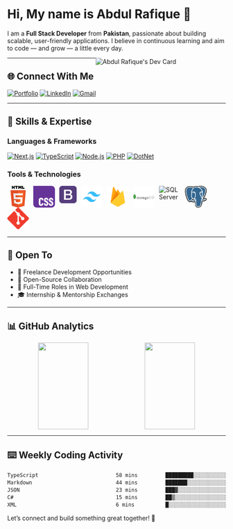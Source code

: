 # Hi, My name is Abdul Rafique 👋

I am a **Full Stack Developer** from **Pakistan**, passionate about building scalable, user-friendly applications. I believe in continuous learning and aim to code — and grow — a little every day.

<a href="https://app.daily.dev/abdul_rafique">
  <img align="right" src="https://api.daily.dev/devcards/b378ff725cb647318568fb68473180ff.png?r=iu8" width="300" alt="Abdul Rafique's Dev Card" />
</a>

---

## 🌐 Connect With Me

[![Portfolio](https://img.shields.io/badge/-Portfolio-1abc9c?style=for-the-badge&logo=google-chrome&logoColor=white)](https://abdul-rafique.dev)
[![LinkedIn](https://img.shields.io/badge/-LinkedIn-0077B5?style=for-the-badge&logo=linkedin&logoColor=white)](https://linkedin.com/in/abdul-rafique)
[![Gmail](https://img.shields.io/badge/-Gmail-D14836?style=for-the-badge&logo=gmail&logoColor=white)](mailto:contact2rafique@gmail.com)

---

## 💼 Skills & Expertise

### Languages & Frameworks
[![Next.js](https://img.shields.io/badge/-Next.js-000000?style=for-the-badge&logo=next.js&logoColor=white)](https://nextjs.org)
[![TypeScript](https://img.shields.io/badge/-TypeScript-3178C6?style=for-the-badge&logo=typescript&logoColor=white)](https://www.typescriptlang.org)
[![Node.js](https://img.shields.io/badge/-Node.js-339933?style=for-the-badge&logo=node.js&logoColor=white)](https://nodejs.org)
[![PHP](https://img.shields.io/badge/-PHP-777BB4?style=for-the-badge&logo=php&logoColor=white)](https://www.php.net)
[![DotNet](https://img.shields.io/badge/-DotNet-512bd4?style=for-the-badge&logo=dotnet&logoColor=white)](https://www.php.net)

### Tools & Technologies
  <img alt="HTML5" src="https://raw.githubusercontent.com/github/explore/80688e429a7d4ef2fca1e82350fe8e3517d3494d/topics/html/html.png" width="50" align="left" style="margin-right: 10px;" />
  <img alt="CSS3" src="https://raw.githubusercontent.com/github/explore/80688e429a7d4ef2fca1e82350fe8e3517d3494d/topics/css/css.png" width="50" align="left" style="margin-right: 10px;" />
  <img alt="Bootstrap" src="https://raw.githubusercontent.com/github/explore/80688e429a7d4ef2fca1e82350fe8e3517d3494d/topics/bootstrap/bootstrap.png" width="40" align="left" style="margin-right: 10px;" />
  <img alt="Tailwind CSS" src="https://raw.githubusercontent.com/github/explore/80688e429a7d4ef2fca1e82350fe8e3517d3494d/topics/tailwind/tailwind.png" width="50" align="left" style="margin-right: 10px;" />
  <img alt="Firebase" src="https://raw.githubusercontent.com/github/explore/80688e429a7d4ef2fca1e82350fe8e3517d3494d/topics/firebase/firebase.png" width="50" align="left" style="margin-right: 10px;" />
  <img alt="MongoDB" src="https://raw.githubusercontent.com/github/explore/80688e429a7d4ef2fca1e82350fe8e3517d3494d/topics/mongodb/mongodb.png" width="50" align="left" style="margin-right: 10px;" />
  <img alt="SQL Server" src="https://cdn.jsdelivr.net/gh/devicons/devicon/icons/microsoftsqlserver/microsoftsqlserver-plain.svg" width="50" align="left" style="margin-right: 10px;" />
  <img alt="PostgreSQL" src="https://raw.githubusercontent.com/github/explore/80688e429a7d4ef2fca1e82350fe8e3517d3494d/topics/postgresql/postgresql.png" width="50" align="left" style="margin-right: 10px;" />
  <img alt="Git" src="https://raw.githubusercontent.com/github/explore/80688e429a7d4ef2fca1e82350fe8e3517d3494d/topics/git/git.png" width="50" />

---

## 🤝 Open To

- 🚀 Freelance Development Opportunities  
- 🤝 Open-Source Collaboration  
- 💼 Full-Time Roles in Web Development  
- 🎓 Internship & Mentorship Exchanges  

---

## 📊 GitHub Analytics

<div align="center">
  <img src="https://github-readme-stats.vercel.app/api?username=abdul-rafique&show_icons=true&theme=tokyonight&border_radius=10&height=200&cache_bust=2" height="200" width="48%" style="vertical-align: top; object-fit: cover;" />
  <img src="https://github-readme-stats.vercel.app/api/top-langs/?username=abdul-rafique&layout=compact&theme=tokyonight&border_radius=10&height=200&cache_bust=2" height="200" width="48%" style="vertical-align: top; object-fit: cover;" />
</div>

---

## ⌨️ Weekly Coding Activity

<!--START_SECTION:waka-->

```txt
TypeScript                         58 mins         █████████░░░░░░░░░░░░░░░░   36.38 %
Markdown                           44 mins         ███████░░░░░░░░░░░░░░░░░░   27.34 %
JSON                               23 mins         ███▓░░░░░░░░░░░░░░░░░░░░░   14.79 %
C#                                 15 mins         ██▒░░░░░░░░░░░░░░░░░░░░░░   09.50 %
XML                                6 mins          █░░░░░░░░░░░░░░░░░░░░░░░░   03.80 %
```

<!--END_SECTION:waka-->

Let’s connect and build something great together! 🚀
